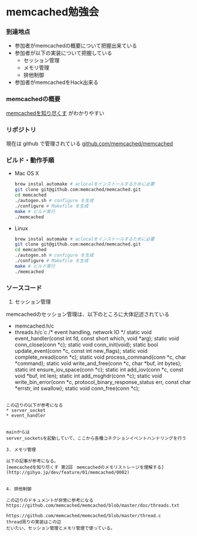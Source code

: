 # memcached勉強会

### 到達地点
* 参加者がmemcachedの概要について把握出来ている
* 参加者が以下の実装について把握している
	* セッション管理
	* メモリ管理
	* 排他制御
* 参加者がmemcachedをHack出来る

### memcachedの概要
[memcachedを知り尽くす](http://gihyo.jp/dev/feature/01/memcached/0001) がわかりやすい

### リポジトリ
現在は github で管理されている
[github.com/memcached/memcached](https://github.com/memcached/memcached)

### ビルド・動作手順
* Mac OS X

	```sh
	brew instal automake # aclocalをインストールするために必要
	git clone git@github.com:memcached/memcached.git
	cd memcached
	./autogen.sh # configure を生成
	./configure # Makefile を生成
	make # ビルド実行
	./memcached
	```
	
* Linux

	```sh
	brew instal automake # aclocalをインストールするために必要
	git clone git@github.com:memcached/memcached.git
	cd memcached
	./autogen.sh # configure を生成
	./configure # Makefile を生成
	make # ビルド実行
	./memcached
	```
 
### ソースコード
1. セッション管理

memcachedのセッション管理は、以下のところに大体記述されている
* memcached.h/c
* threads.h/c`c
/* event handling, network IO */
static void event_handler(const int fd, const short which, void *arg);
static void conn_close(conn *c);
static void conn_init(void);
static bool update_event(conn *c, const int new_flags);
static void complete_nread(conn *c);
static void process_command(conn *c, char *command);
static void write_and_free(conn *c, char *buf, int bytes);
static int ensure_iov_space(conn *c);
static int add_iov(conn *c, const void *buf, int len);
static int add_msghdr(conn *c);
static void write_bin_error(conn *c, protocol_binary_response_status err,
                            const char *errstr, int swallow);
static void conn_free(conn *c);
```

この辺りの以下が参考になる
* server_socket
* event_handler


mainからは
server_socketsを起動していて、ここから各種コネクションイベントハンドリングを行う

3. メモリ管理

以下の記事が参考になる。
[memcachedを知り尽くす 第2回　memcachedのメモリストレージを理解する](http://gihyo.jp/dev/feature/01/memcached/0002) 


4. 排他制御

この辺りのドキュメントが非常に参考になる
https://github.com/memcached/memcached/blob/master/doc/threads.txt

https://github.com/memcached/memcached/blob/master/thread.c
thread周りの実装はこの辺
だいたい、セッション管理とメモリ管理で使っている。

